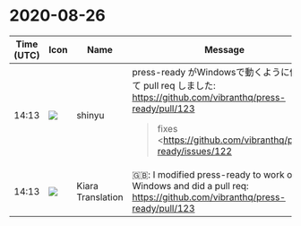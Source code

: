 # 2020-08-26

|Time (UTC)|Icon|Name|Message|
|---|---|---|---|
|14:13|![](https://avatars.slack-edge.com/2018-04-27/354445776386_e258f5ed5ba887b08668_72.jpg)|shinyu|press-ready がWindowsで動くように修正して pull req しました:<br><https://github.com/vibranthq/press-ready/pull/123><br><blockquote>fixes <https://github.com/vibranthq/press-ready/issues/122|#122><br><br>• use the 'upath' library instead of the standard 'path' library.<br>• use 'gswin64c' or 'gswin32c' command for Ghostscript for Windows<br>• add descriptions on installing Ghostscript and Xpdf tools for Windows</blockquote>|
|14:13|![](https://avatars.slack-edge.com/2019-08-21/732685848020_f3f20736795184660348_72.png)|Kiara Translation|🇬🇧: I modified press-ready to work on Windows and did a pull req:<br><https://github.com/vibranthq/press-ready/pull/123>|
